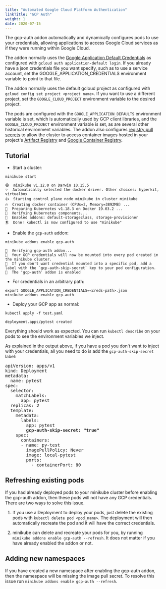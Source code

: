 ```yaml
---
title: "Automated Google Cloud Platform Authentication"
linkTitle: "GCP Auth"
weight: 1
date: 2020-07-15
---
```



The gcp-auth addon automatically and dynamically configures pods to use your credentials, allowing applications to access Google Cloud services as if they were running within Google Cloud.  

The addon normally uses the [Google Application Default Credentials](https://google.aip.dev/auth/4110) as configured with `gcloud auth application-default login`. If you already have a json credentials file you want specify, such as to use a service account, set the GOOGLE_APPLICATION_CREDENTIALS environment variable to point to that file.

The addon normally uses the default gcloud project as configured with `gcloud config set project <project name>`. If you want to use a different project, set the `GOOGLE_CLOUD_PROJECT` environment variable to the desired project.

The pods are configured with the `GOOGLE_APPLICATION_DEFAULTS` environment variable is set, which is automatically used by GCP client libraries, and the `GOOGLE_CLOUD_PROJECT` environment variable is set, as are several other historical environment variables.  The addon also configures  [registry pull secrets](https://kubernetes.io/docs/tasks/configure-pod-container/pull-image-private-registry/) to allow the cluster to access container images hosted in your project's [Artifact Registry](https://cloud.google.com/artifact-registry) and [Google Container Registry](https://cloud.google.com/container-registry).

## Tutorial

- Start a cluster:

```shell
minikube start
```

```
😄  minikube v1.12.0 on Darwin 10.15.5
✨  Automatically selected the docker driver. Other choices: hyperkit, virtualbox
👍  Starting control plane node minikube in cluster minikube
🔥  Creating docker container (CPUs=2, Memory=3892MB) ...
🐳  Preparing Kubernetes v1.18.3 on Docker 19.03.2 ...
🔎  Verifying Kubernetes components...
🌟  Enabled addons: default-storageclass, storage-provisioner
🏄  Done! kubectl is now configured to use "minikube"
```

- Enable the `gcp-auth` addon:

```shell
minikube addons enable gcp-auth
```

```
🔎  Verifying gcp-auth addon...
📌  Your GCP credentials will now be mounted into every pod created in the minikube cluster.
📌  If you don't want credential mounted into a specific pod, add a label with the `gcp-auth-skip-secret` key to your pod configuration.
🌟  The 'gcp-auth' addon is enabled
```

- For credentials in an arbitrary path:

```shell
export GOOGLE_APPLICATION_CREDENTIALS=<creds-path>.json
minikube addons enable gcp-auth
```

- Deploy your GCP app as normal:

```shell
kubectl apply -f test.yaml
```

```
deployment.apps/pytest created
```

Everything should work as expected. You can run `kubectl describe` on your pods to see the environment variables we inject.

As explained in the output above, if you have a pod you don't want to inject with your credentials, all you need to do is add the `gcp-auth-skip-secret` label:
<pre>
apiVersion: apps/v1
kind: Deployment
metadata:
  name: pytest
spec:
  selector:
    matchLabels:
      app: pytest
  replicas: 2
  template:
    metadata:
      labels:
        app: pytest
        <b>gcp-auth-skip-secret: "true"</b>
    spec:
      containers:
      - name: py-test
        imagePullPolicy: Never
        image: local-pytest
        ports:
          - containerPort: 80
</pre>


## Refreshing existing pods

If you had already deployed pods to your minikube cluster before enabling the gcp-auth addon, then these pods will not have any GCP credentials. There are two ways to solve this issue.  

1. If you use a Deployment to deploy your pods, just delete the existing pods with `kubectl delete pod <pod_name>`. The deployment will then automatically recreate the pod and it will have the correct credentials.

2. minikube can delete and recreate your pods for you, by running `minikube addons enable gcp-auth --refresh`. It does not matter if you have already enabled the addon or not. 

## Adding new namespaces

If you have created a new namespace after enabling the gcp-auth addon, then the namespace will be missing the image pull secret. To resolve this issue run `minikube addons enable gcp-auth --refresh`.
